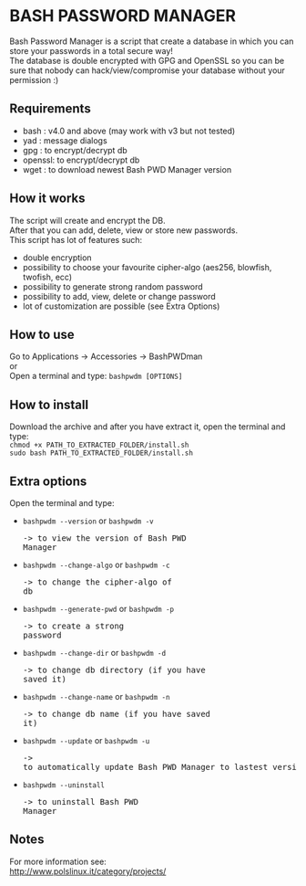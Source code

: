 BASH PASSWORD MANAGER
=====================

Bash Password Manager is a script that create a database in which you can store your passwords in a total secure way!<br>
The database is double encrypted with GPG and OpenSSL so you can be sure that nobody can hack/view/compromise your database without your permission :)

Requirements
------------

* bash   : v4.0 and above (may work with v3 but not tested)
* yad	 : message dialogs
* gpg    : to encrypt/decrypt db
* openssl: to encrypt/decrypt db
* wget   : to download newest Bash PWD Manager version

How it works
------------

The script will create and encrypt the DB.<br> 
After that you can add, delete, view or store new passwords.<br>
This script has lot of features such:<br>

- double encryption
- possibility to choose your favourite cipher-algo (aes256, blowfish, twofish, ecc)
- possibility to generate strong random password
- possibility to add, view, delete or change password
- lot of customization are possible (see Extra Options)

How to use
----------

Go to Applications -> Accessories -> BashPWDman<br>
or<br>
Open a terminal and type: `bashpwdm [OPTIONS]`

How to install
--------------

Download the archive and after you have extract it, open the terminal and type:<br>
`chmod +x PATH_TO_EXTRACTED_FOLDER/install.sh`<br>
`sudo bash PATH_TO_EXTRACTED_FOLDER/install.sh`

Extra options
-------------

Open the terminal and type:<br>

- `bashpwdm --version` or `bashpwdm -v`<pre>-> to view the version of Bash PWD Manager</pre>
- `bashpwdm --change-algo` or `bashpwdm -c`<pre>-> to change the cipher-algo of db</pre>
- `bashpwdm --generate-pwd` or `bashpwdm -p`<pre>-> to create a strong password</pre>
- `bashpwdm --change-dir` or `bashpwdm -d`<pre>-> to change db directory (if you have saved it)</pre>
- `bashpwdm --change-name` or `bashpwdm -n`<pre>-> to change db name (if you have saved it)</pre>
- `bashpwdm --update` or `bashpwdm -u`<pre>-> to automatically update Bash PWD Manager to lastest version</pre>
- `bashpwdm --uninstall`<pre>-> to uninstall Bash PWD Manager</pre>

Notes
-----

For more information see:<br>
<http://www.polslinux.it/category/projects/>
